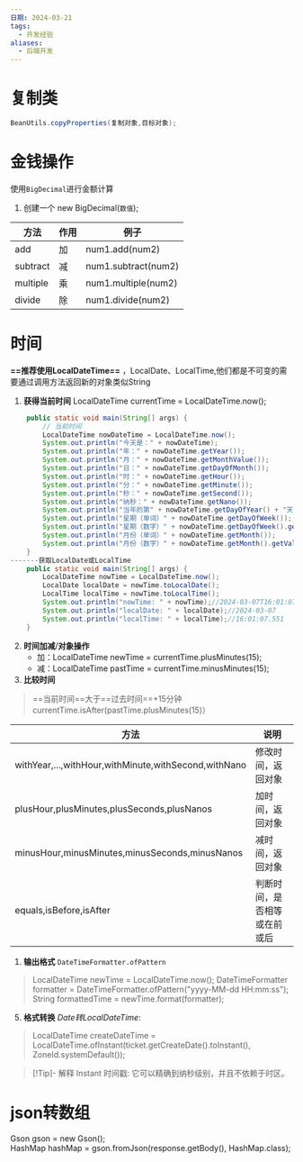 ```yaml
---
日期: 2024-03-21
tags:
  - 开发经验
aliases:
  - 后端开发
---
```

# 复制类
```java
BeanUtils.copyProperties(复制对象,目标对象);
```

# 金钱操作
使用`BigDecimal`进行金额计算
1. 创建一个 new BigDecimal(`数值`);

| 方法       | 作用  | 例子                  |
| -------- | --- | ------------------- |
| add      | 加   | num1.add(num2)      |
| subtract | 减   | num1.subtract(num2) |
| multiple | 乘   | num1.multiple(num2) |
| divide   | 除   | num1.divide(num2)   |
# 时间
**==推荐使用LocalDateTime==** ，LocalDate、LocalTime,他们都是不可变的需要通过调用方法返回新的对象类似String
1. **获得当前时间**
LocalDateTime currentTime = LocalDateTime.now();
```java fold:获得其他详细
    public static void main(String[] args) {
    	// 当前时间
        LocalDateTime nowDateTime = LocalDateTime.now();
        System.out.println("今天是：" + nowDateTime);
        System.out.println("年：" + nowDateTime.getYear());
        System.out.println("月：" + nowDateTime.getMonthValue());
        System.out.println("日：" + nowDateTime.getDayOfMonth());
        System.out.println("时：" + nowDateTime.getHour());
        System.out.println("分：" + nowDateTime.getMinute());
        System.out.println("秒：" + nowDateTime.getSecond());
        System.out.println("纳秒：" + nowDateTime.getNano());
        System.out.println("当年的第" + nowDateTime.getDayOfYear() + "天");
        System.out.println("星期（单词）" + nowDateTime.getDayOfWeek());
        System.out.println("星期（数字）" + nowDateTime.getDayOfWeek().getValue());
        System.out.println("月份（单词）" + nowDateTime.getMonth());
        System.out.println("月份（数字）" + nowDateTime.getMonth().getValue());
    }
-------获取LocalDate或LocalTime
    public static void main(String[] args) {
        LocalDateTime nowTime = LocalDateTime.now();
        LocalDate localDate = nowTime.toLocalDate();
        LocalTime localTime = nowTime.toLocalTime();
        System.out.println("nowTime: " + nowTime);//2024-03-07T16:01:07.551
        System.out.println("localDate: " + localDate);//2024-03-07
        System.out.println("localTime: " + localTime);//16:01:07.551
    }

```
2. **时间加减**/**对象操作**
	- 加：LocalDateTime newTime = currentTime.plusMinutes(15);
	- 减：LocalDateTime pastTime = currentTime.minusMinutes(15);
3. **比较时间**
>==当前时间==大于==过去时间==+15分钟
>currentTime.isAfter(pastTime.plusMinutes(15)）

| 方法                                                   | 说明             |
| ---------------------------------------------------- | -------------- |
| withYear,...,withHour,withMinute,withSecond,withNano | 修改时间，返回对象      |
| plusHour,plusMinutes,plusSeconds,plusNanos           | 加时间，返回对象       |
| minusHour,minusMinutes,minusSeconds,minusNanos       | 减时间，返回对象       |
| equals,isBefore,isAfter                              | 判断时间，是否相等或在前或后 |

1. **输出格式** `DateTimeFormatter.ofPattern`
>LocalDateTime newTime = LocalDateTime.now();
>DateTimeFormatter formatter = DateTimeFormatter.ofPattern("yyyy-MM-dd HH:mm:ss");
  String formattedTime = newTime.format(formatter);

5. **格式转换**
*Date转LocalDateTime*:
>LocalDateTime createDateTime = LocalDateTime.ofInstant(ticket.getCreateDate().toInstant(), ZoneId.systemDefault());

> [!Tip]- 解释
> Instant 时间戳: 它可以精确到纳秒级别，并且不依赖于时区。



# json转数组
Gson gson = new Gson();  
HashMap hashMap = gson.fromJson(response.getBody(), HashMap.class);
